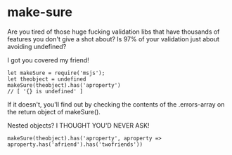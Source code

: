 # make-sure
Are you tired of those huge fucking validation libs that have thousands of features you don't give a shot about? Is 97% of your validation just about avoiding undefined?

I got you covered my friend!
```
let makeSure = require('msjs');
let theobject = undefined
makeSure(theobject).has('aproperty')
// [ '{} is undefined' ]
```
If it doesn't, you'll find out by checking the contents of the .errors-array on the return object of makeSure().

Nested objects? I THOUGHT YOU'D NEVER ASK!

```
makeSure(theobject).has('aproperty', aproperty => aproperty.has('afriend').has('twofriends'))
```
